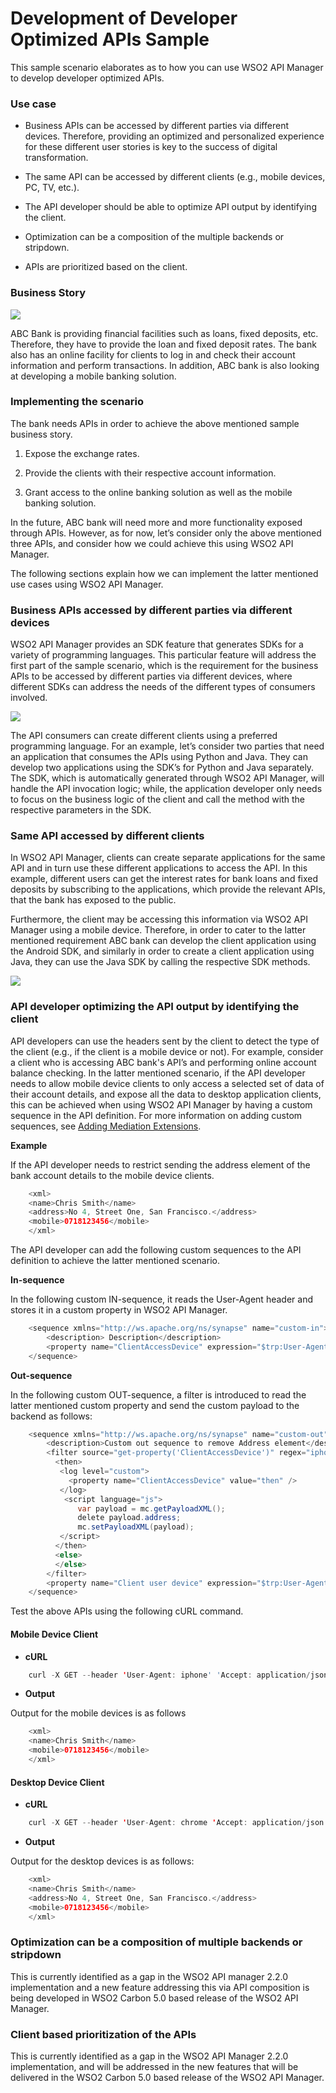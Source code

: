 # Development of Developer Optimized APIs Sample

This sample scenario elaborates as to how you can use WSO2 API Manager to develop developer optimized APIs.

### Use case

-   Business APIs can be accessed by different parties via different devices. Therefore, providing an optimized and personalized experience for these different user stories is key to the success of digital transformation.

-   The same API can be accessed by different clients (e.g., mobile devices, PC, TV, etc.).

-   The API developer should be able to optimize API output by identifying the client.

-   Optimization can be a composition of the multiple backends or stripdown.

-   APIs are prioritized based on the client.

### Business Story

![](https://lh3.googleusercontent.com/sfvuk6rF0aXhNaVGawSUVyW6_GFus-H2uwueJMwHWeE2gKW9QUMU0p627M2TDED2KH8h174A-e6ZXhc8HNqYBEymnW99A9Rdeoq52LYioY1Zcu6C7eKLuKkR8OfnVU2b04H9ZcZ3AABVVimiow)

ABC Bank is providing financial facilities such as loans, fixed deposits, etc. Therefore, they have to provide the loan and fixed deposit rates. The bank also has an online facility for clients to log in and check their account information and perform transactions. In addition, ABC bank is also looking at developing a mobile banking solution.

### Implementing the scenario

The bank needs APIs in order to achieve the above mentioned sample business story.

1.  Expose the exchange rates.

2.  Provide the clients with their respective account information.

3.  Grant access to the online banking solution as well as the mobile banking solution.

In the future, ABC bank will need more and more functionality exposed through APIs. However, as for now, let’s consider only the above mentioned three APIs, and consider how we could achieve this using WSO2 API Manager.

The following sections explain how we can implement the latter mentioned use cases using WSO2 API Manager.

### Business APIs accessed by different parties via different devices

WSO2 API Manager provides an SDK feature that generates SDKs for a variety of programming languages. This particular feature will address the first part of the sample scenario, which is the requirement for the business APIs to be accessed by different parties via different devices, where different SDKs can address the needs of the different types of consumers involved.

![](https://lh3.googleusercontent.com/8oHiX6n-3JUVLVfGMuRe0A0LIaSvyzBoyoanKYkRD1tqvuY0PPw71bYJhhiqi9KVfH-79x4Rh56BoyZw_cDebrfcXdhOT9_oONzLtybaFBWST3bkFICh_uChJosVVV7F1HBwrkvFyJH74SIaZg)

The API consumers can create different clients using a preferred programming language. For an example, let’s consider two parties that need an application that consumes the APIs using Python and Java. They can develop two applications using the SDK’s for Python and Java separately. The SDK, which is automatically generated through WSO2 API Manager, will handle the API invocation logic; while, the application developer only needs to focus on the business logic of the client and call the method with the respective parameters in the SDK.

### Same API accessed by different clients

In WSO2 API Manager, clients can create separate applications for the same API and in turn use these different applications to access the API. In this example, different users can get the interest rates for bank loans and fixed deposits by subscribing to the applications, which provide the relevant APIs, that the bank has exposed to the public.

Furthermore, the client may be accessing this information via WSO2 API Manager using a mobile device. Therefore, in order to cater to the latter mentioned requirement ABC bank can develop the client application using the Android SDK, and similarly in order to create a client application using Java, they can use the Java SDK by calling the respective SDK methods.

![](https://lh4.googleusercontent.com/vg1W-nIII1cMKvfzT7Yiy_xphKI2cgq4KCmCKecFSAr4UQ3KmyldyitsgKaN5500q9vu2K2nAWC4VpeimibHAe9rYfzR7n9hDSUckhtJNVKMXPBzdi-JrOsTxcnSir4Gnky9T9XBogpYomMHwQ)

### API developer optimizing the API output by identifying the client

API developers can use the headers sent by the client to detect the type of the client (e.g., if the client is a mobile device or not). For example, consider a client who is accessing ABC bank's API’s and performing online account balance checking. In the latter mentioned scenario, if the API developer needs to allow mobile device clients to only access a selected set of data of their account details, and expose all the data to desktop application clients, this can be achieved when using WSO2 API Manager by having a custom sequence in the API definition. For more information on adding custom sequences, see [Adding Mediation Extensions]({{base_path}}/learn/api-gateway/message-mediation/adding-a-class-mediator).

**Example**

If the API developer needs to restrict sending the address element of the bank account details to the mobile device clients.

``` java
    <xml>
    <name>Chris Smith</name>
    <address>No 4, Street One, San Francisco.</address>
    <mobile>0718123456</mobile>
    </xml>
```

The API developer can add the following custom sequences to the API definition to achieve the latter mentioned scenario.

**In-sequence**

In the following custom IN-sequence, it reads the User-Agent header and stores it in a custom property in WSO2 API Manager.

``` java
    <sequence xmlns="http://ws.apache.org/ns/synapse" name="custom-in">
        <description> Description</description>
        <property name="ClientAccessDevice" expression="$trp:User-Agent" />
    </sequence>
```

**Out-sequence**

In the following custom OUT-sequence, a filter is introduced to read the latter mentioned custom property and send the custom payload to the backend as follows:

``` java
    <sequence xmlns="http://ws.apache.org/ns/synapse" name="custom-out">
        <description>Custom out sequence to remove Address element</description>
        <filter source="get-property('ClientAccessDevice')" regex="iphone">
          <then>
           <log level="custom">
             <property name="ClientAccessDevice" value="then" />
           </log>
            <script language="js">
               var payload = mc.getPayloadXML();
               delete payload.address;
               mc.setPayloadXML(payload);
           </script>
          </then>
          <else>
          </else>
        </filter>
        <property name="Client user device" expression="$trp:User-Agent" />
    </sequence>
```

Test the above APIs using the following cURL command.

#### Mobile Device Client

- **cURL**

``` java
    curl -X GET --header 'User-Agent: iphone' 'Accept: application/json' --header 'Authorization: Bearer <key>' 'https://10.100.5.168:8243/information/1.0.0/getCustomerInfo'
```

- **Output**

Output for the mobile devices is as follows

``` java
    <xml>
    <name>Chris Smith</name>
    <mobile>0718123456</mobile>
    </xml>
```

#### Desktop Device Client

- **cURL**

``` java
    curl -X GET --header 'User-Agent: chrome 'Accept: application/json' --header 'Authorization: Bearer <key>' 'https://10.100.5.168:8243/information/1.0.0/getCustomerInfo'
```

- **Output**

Output for the desktop devices is as follows:

``` java
    <xml>
    <name>Chris Smith</name>
    <address>No 4, Street One, San Francisco.</address>
    <mobile>0718123456</mobile>
    </xml>
```

### Optimization can be a composition of multiple backends or stripdown

This is currently identified as a gap in the WSO2 API manager 2.2.0 implementation and a new feature addressing this via API composition is being developed in WSO2 Carbon 5.0 based release of the WSO2 API Manager.

### Client based prioritization of the APIs

This is currently identified as a gap in the WSO2 API Manager 2.2.0 implementation, and will be addressed in the new features that will be delivered in the WSO2 Carbon 5.0 based release of the WSO2 API Manager.
